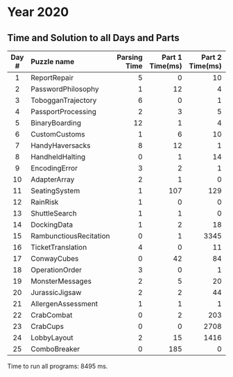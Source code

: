 # Year 2020

## Time and Solution to all Days and Parts

|Day #|              Puzzle name |        Parsing Time |     Part 1 Time(ms) |     Part 2 Time(ms) |       Part 1 Answer |       Part 2 Answer |
|:-----:|:---|---:|---:|---:|---:|---:|
|   1 |             ReportRepair |                   5 |                   0 |                  10 |              918339 |            23869440 |
|   2 |       PasswordPhilosophy |                   1 |                  12 |                   4 |                 572 |                 306 |
|   3 |       TobogganTrajectory |                   6 |                   0 |                   1 |                 274 |          6050183040 |
|   4 |       PassportProcessing |                   2 |                   3 |                   5 |                 213 |                 147 |
|   5 |           BinaryBoarding |                  12 |                   1 |                   4 |                 861 |                 633 |
|   6 |            CustomCustoms |                   1 |                   6 |                  10 |                7110 |                3628 |
|   7 |          HandyHaversacks |                   8 |                  12 |                   1 |                 128 |               20189 |
|   8 |          HandheldHalting |                   0 |                   1 |                  14 |                1584 |                 920 |
|   9 |            EncodingError |                   3 |                   2 |                   1 |            90433990 |            11691646 |
|  10 |             AdapterArray |                   2 |                   1 |                   0 |                2484 |      15790581481472 |
|  11 |            SeatingSystem |                   1 |                 107 |                 129 |                2281 |                2085 |
|  12 |                 RainRisk |                   1 |                   0 |                   0 |                 879 |               18107 |
|  13 |            ShuttleSearch |                   1 |                   1 |                   0 |                 296 |     535296695251210 |
|  14 |              DockingData |                   1 |                   2 |                  18 |      12610010960049 |       3608464522781 |
|  15 |   RambunctiousRecitation |                   0 |                   1 |                3345 |                1428 |             3718541 |
|  16 |        TicketTranslation |                   4 |                   0 |                  11 |               20091 |       2325343130651 |
|  17 |              ConwayCubes |                   0 |                  42 |                  84 |                 286 |                 960 |
|  18 |           OperationOrder |                   3 |                   0 |                   1 |        510009915468 |     321176691637769 |
|  19 |          MonsterMessages |                   2 |                   5 |                  20 |                 124 |                 228 |
|  20 |           JurassicJigsaw |                   2 |                   2 |                  44 |      12519494280967 |                2442 |
|  21 |       AllergenAssessment |                   1 |                   1 |                   1 |                2072 |fdsfpg,jmvxx,lkv,cbzcgvc,kfgln,pqqks,pqrvc,lclnj |
|  22 |               CrabCombat |                   0 |                   2 |                 203 |               30197 |               34031 |
|  23 |                 CrabCups |                   0 |                   0 |                2708 |            97342568 |        902208073192 |
|  24 |              LobbyLayout |                   2 |                  15 |                1416 |                 232 |                3519 |
|  25 |             ComboBreaker |                   0 |                 185 |                   0 |            19924389 |Press the link to finish |

Time to run all programs: 8495 ms.